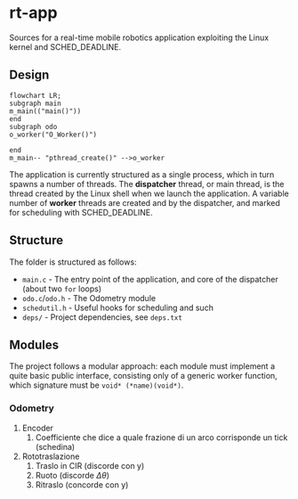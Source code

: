 # rt-app

Sources for a real-time mobile robotics application exploiting the Linux kernel and SCHED_DEADLINE.

## Design

```mermaid
flowchart LR;
subgraph main
m_main(("main()"))
end
subgraph odo
o_worker("O_Worker()")

end
m_main-- "pthread_create()" -->o_worker
```

The application is currently structured as a single process, which in turn spawns a number of threads. The **dispatcher** thread, or main thread, is the thread created by the Linux shell when we launch the application. A variable number of **worker** threads are created and by the dispatcher, and marked for scheduling with SCHED_DEADLINE.

## Structure

The folder is structured as follows:

- `main.c` - The entry point of the application, and core of the dispatcher (about two `for` loops)
- `odo.c`/`odo.h` - The Odometry module
- `schedutil.h` - Useful hooks for scheduling and such
- `deps/` - Project dependencies, see `deps.txt`

## Modules

The project follows a modular approach: each module must implement a quite basic public interface, consisting only of a generic worker function, which signature must be `void* (*name)(void*)`.

### Odometry

1. Encoder
   1. Coefficiente che dice a quale frazione di un arco corrisponde un tick (schedina)
1. Rototraslazione
   1. Traslo in CIR (discorde con y)
   1. Ruoto (discorde $\Delta\theta$)
   1. Ritraslo (concorde con y)
